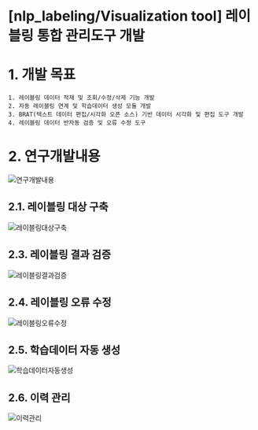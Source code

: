 [nlp_labeling/Visualization tool] 레이블링 통합 관리도구 개발 
======================
 # 1. 개발 목표

	1. 레이블링 데이터 적재 및 조회/수정/삭제 기능 개발
	2. 자동 레이블링 연계 및 학습데이터 생성 모듈 개발
	3. BRAT(텍스트 데이터 편집/시각화 오픈 소스) 기반 데이터 시각화 및 편집 도구 개발
	4. 레이블링 데이터 반자동 검증 및 오류 수정 도구

# 2. 연구개발내용

![연구개발내용](./images/manage.jpg)

## 2.1. 레이블링 대상 구축

![레이블링대상구축](./images/manage1.jpg)
	
## 2.3. 레이블링 결과 검증

![레이블링결과검증](./images/manage3.jpg)
		
## 2.4. 레이블링 오류 수정

![레이블링오류수정](./images/manage4.jpg)
	
## 2.5. 학습데이터 자동 생성

![학습데이터자동생성](./images/manage5.jpg)
	
## 2.6. 이력 관리

![이력관리](./images/manage6.jpg)
